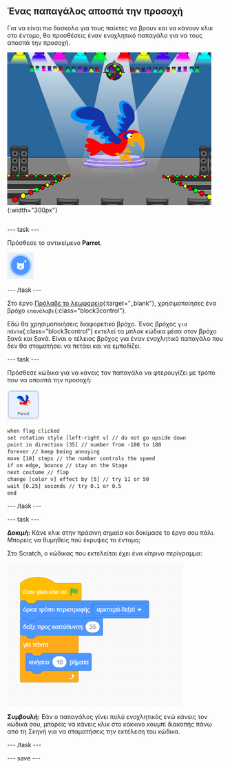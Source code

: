 ## Ένας παπαγάλος αποσπά την προσοχή

<div style="display: flex; flex-wrap: wrap">
<div style="flex-basis: 200px; flex-grow: 1; margin-right: 15px;">
Για να είναι πιο δύσκολο για τους παίκτες να βρουν και να κάνουν κλικ στο έντομο, θα προσθέσεις έναν ενοχλητικό παπαγάλο για να τους αποσπά την προσοχή. 
</div>
<div>

![Ένας πολύχρωμος παπαγάλος στη Σκηνή.](images/parrot-distraction.png){:width="300px"}

</div>
</div>

--- task ---

Πρόσθεσε το αντικείμενο **Parrot**.

![Το εικονίδιο «Επιλέξτε ένα Αντικείμενο».](images/sprite-button.png)

--- /task ---

Στο έργο [Πρόλαβε το λεωφορείο](https://projects.raspberrypi.org/en/projects/catch-the-bus){:target="_blank"}, χρησιμοποίησες ένα βρόχο `επανάλαβε`{:class="block3control"}.

Εδώ θα χρησιμοποιήσεις διαφορετικό βρόχο. Ένας βρόχος `για πάντα`{:class="block3control"} εκτελεί τα μπλοκ κώδικα μέσα στον βρόχο ξανά και ξανά. Είναι ο τέλειος βρόχος για έναν ενοχλητικό παπαγάλο που δεν θα σταματήσει να πετάει και να εμποδίζει.

--- task ---

Πρόσθεσε κώδικα για να κάνεις τον παπαγάλο να φτερουγίζει με τρόπο που να αποσπά την προσοχή:

![Το αντικείμενο Parrot.](images/parrot-sprite.png)


```blocks3
when flag clicked
set rotation style [left-right v] // do not go upside down
point in direction [35] // number from -180 to 180
forever // keep being annoying
move [10] steps // the number controls the speed
if on edge, bounce // stay on the Stage
next costume // flap
change [color v] effect by [5] // try 11 or 50
wait [0.25] seconds // try 0.1 or 0.5
end
```

--- /task ---

--- task ---

**Δοκιμή:** Κάνε κλικ στην πράσινη σημαία και δοκίμασε το έργο σου πάλι. Μπορείς να θυμηθείς πού έκρυψες το έντομο;

Στο Scratch, ο κώδικας που εκτελείται έχει ένα κίτρινο περίγραμμα:

![](images/running-code.png)

**Συμβουλή:** Εάν ο παπαγάλος γίνει πολύ ενοχλητικός ενώ κάνεις τον κώδικά σου, μπορείς να κάνεις κλικ στο κόκκινο κουμπί διακοπής πάνω από τη Σκηνή για να σταματήσεις την εκτέλεση του κώδικα.

--- /task ---

--- save ---
